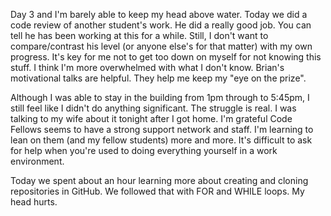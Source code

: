 Day 3 and I'm barely able to keep my head above water. Today we did a code review of another student's work.  He did a really good job.  You can tell he has been working at this for a while.  Still, I don't want to compare/contrast his level (or anyone else's for that matter) with my own progress.  It's key for me not to get too down on myself for not knowing this stuff.  I think I'm more overwhelmed with what I don't know.  Brian's motivational talks are helpful.  They help me keep my "eye on the prize".

Although I was able to stay in the building from 1pm through to 5:45pm, I still feel like I didn't do anything significant.  The struggle is real.  I was talking to my wife about it tonight after I got home.  I'm grateful Code Fellows seems to have a strong support network and staff.  I'm learning to lean on them (and my fellow students) more and more.  It's difficult to ask for help when you're used to doing everything yourself in a work environment.

Today we spent about an hour learning more about creating and cloning repositories in GitHub.  We followed that with FOR and WHILE loops.  My head hurts.
